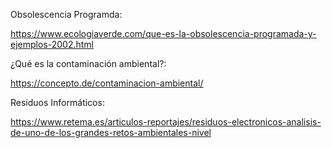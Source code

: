 
Obsolescencia Programda:

https://www.ecologiaverde.com/que-es-la-obsolescencia-programada-y-ejemplos-2002.html

¿Qué es la contaminación ambiental?:

https://concepto.de/contaminacion-ambiental/

Residuos Informáticos:

https://www.retema.es/articulos-reportajes/residuos-electronicos-analisis-de-uno-de-los-grandes-retos-ambientales-nivel
